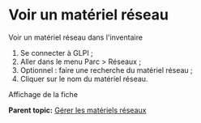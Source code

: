 Voir un matériel réseau
=======================

Voir un matériel réseau dans l'inventaire

1.  Se connecter à GLPI ;
2.  Aller dans le menu Parc \> Réseaux ;
3.  Optionnel : faire une recherche du matériel réseau ;
4.  Cliquer sur le nom du matériel réseau.

Affichage de la fiche

**Parent topic:** [Gérer les matériels
réseaux](../glpi/inventory_networking.html "Les matériels réseaux se gèrent depuis le menu Parc > Réseaux")
